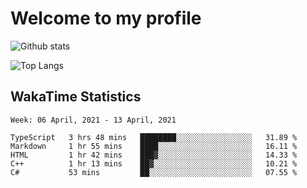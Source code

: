 # Welcome to my profile

![Github stats](https://github-readme-stats.vercel.app/api?username=xinthose&show_icons=true&theme=radical&count_private=true)

![Top Langs](https://github-readme-stats.vercel.app/api/top-langs/?username=xinthose)

## WakaTime Statistics
<!--START_SECTION:waka-->
```text
Week: 06 April, 2021 - 13 April, 2021

TypeScript   3 hrs 48 mins   ████████░░░░░░░░░░░░░░░░░   31.89 % 
Markdown     1 hr 55 mins    ████░░░░░░░░░░░░░░░░░░░░░   16.11 % 
HTML         1 hr 42 mins    ███▓░░░░░░░░░░░░░░░░░░░░░   14.33 % 
C++          1 hr 13 mins    ██▓░░░░░░░░░░░░░░░░░░░░░░   10.21 % 
C#           53 mins         ██░░░░░░░░░░░░░░░░░░░░░░░   07.55 % 
```
<!--END_SECTION:waka-->
